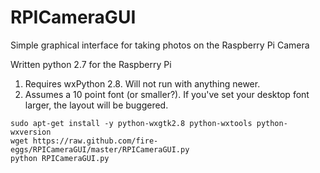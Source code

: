 RPICameraGUI
============

Simple graphical interface for taking photos on the Raspberry Pi Camera

Written python 2.7 for the Raspberry Pi


1. Requires wxPython 2.8. Will not run with anything newer.
2. Assumes a 10 point font (or smaller?). If you've set your desktop font larger, the layout will be buggered.

```shell
sudo apt-get install -y python-wxgtk2.8 python-wxtools python-wxversion
wget https://raw.github.com/fire-eggs/RPICameraGUI/master/RPICameraGUI.py
python RPICameraGUI.py
```
